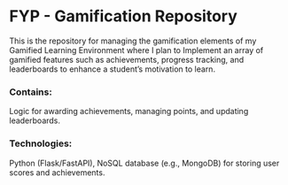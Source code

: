 # FYP - Gamification Repository

This is the repository for managing the gamification elements of my Gamified Learning Environment where I plan to Implement an array of gamified features such as achievements, progress tracking, and leaderboards to enhance a student’s motivation to learn.

### Contains: 
Logic for awarding achievements, managing points, and updating leaderboards.
### Technologies: 
Python (Flask/FastAPI), NoSQL database (e.g., MongoDB) for storing user scores and achievements.


